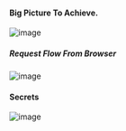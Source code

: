 #### Big Picture To Achieve. 
![image](https://github.com/vibhordubey333/Kubernetes/assets/22407855/57b62b12-d90d-4cd6-b982-624687fb9880)

##### Request Flow From Browser
![image](https://github.com/vibhordubey333/Kubernetes/assets/22407855/f5611e42-91ae-4a06-bf16-86f29a9ba2cd)

#### Secrets
![image](https://github.com/vibhordubey333/Kubernetes/assets/22407855/fb23591a-ea0e-49bb-af68-e0d3ceb0cbc1)



